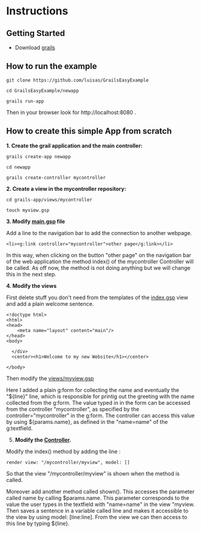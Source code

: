 # Instructions

## Getting Started 

* Download [grails](https://grails.org/download.html)

## How to run the example

```
git clone https://github.com/luisas/GrailsEasyExample

cd GrailsEasyExample/newapp

grails run-app
```

Then in your browser look for http://localhost:8080 .

## How to create this simple App from scratch

**1. Create the grail application and the main controller:**
```
grails create-app newapp

cd newapp

grails create-controller mycontroller
```

**2. Create a view in the mycontroller repository:**
```
cd grails-app/views/mycontroller

touch myview.gsp
```

**3. Modify [main.gsp](https://github.com/luisas/GrailsEasyExample/blob/master/newapp/grails-app/views/layouts/main.gsp) file**

Add a line to the navigation bar to add the connection to another webpage.
```
<li><g:link controller="mycontroller">other page</g:link></li>
```
In this way, when clicking on the button "other page" on the navigation bar of the web application the method index() of the mycontroller Controller will be called.
As off now, the method is not doing anything but we will change this in the next step.


**4. Modify the views**

First delete stuff you don't need from the templates of the [index.gsp](https://github.com/luisas/GrailsEasyExample/blob/master/newapp/grails-app/views/index.gsp) view and add a plain welcome sentence.

```
<!doctype html>
<html>
<head>
    <meta name="layout" content="main"/>
</head>
<body>

  </div>
  <center><h1>Welcome to my new Website</h1></center>

</body>

```

Then modify the [views/myview.gsp](https://github.com/luisas/GrailsEasyExample/blob/master/newapp/grails-app/views/mycontroller/myview.gsp) 

Here I added a plain g:form for collecting the name and eventually the "${line}" line, which is responsible for printig out the greeting with the name collected from the g:form.
The value typed in in the form can be accessed from the controller "mycontroller", as specified by the controller="mycontroller" in the g:form. The controller can access this value by using ${params.name}, as defined in the "name=name" of the g:textfield.


5. **Modify the [Controller](https://github.com/luisas/GrailsEasyExample/blob/master/newapp/grails-app/controllers/newapp/MycontrollerController.groovy).**

Modify the index() method by adding the line : 
```
render view: "/mycontroller/myview", model: []
```

So that the view "/mycontroller/myview" is shown when the method is called.

Moreover add another method called shown().
This accesses the parameter called name by calling $params.name. This parameter corresponds to the value the user types in the textfield with "name=name" in the view "myview. 
Then saves a sentence in a variable called line and makes it accessible to the view by using model: [line:line].
From the view we can then access to this line by typing ${line}.
